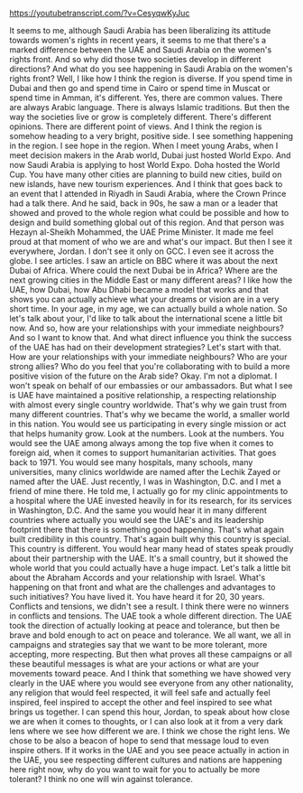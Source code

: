 https://youtubetranscript.com/?v=CesyqwKyJuc

 It seems to me, although Saudi Arabia has been liberalizing its attitude towards women's rights in recent years, it seems to me that there's a marked difference between the UAE and Saudi Arabia on the women's rights front. And so why did those two societies develop in different directions? And what do you see happening in Saudi Arabia on the women's rights front? Well, I like how I think the region is diverse. If you spend time in Dubai and then go and spend time in Cairo or spend time in Muscat or spend time in Amman, it's different. Yes, there are common values. There are always Arabic language. There is always Islamic traditions. But then the way the societies live or grow is completely different. There's different opinions. There are different point of views. And I think the region is somehow heading to a very bright, positive side. I see something happening in the region. I see hope in the region. When I meet young Arabs, when I meet decision makers in the Arab world, Dubai just hosted World Expo. And now Saudi Arabia is applying to host World Expo. Doha hosted the World Cup. You have many other cities are planning to build new cities, build on new islands, have new tourism experiences. And I think that goes back to an event that I attended in Riyadh in Saudi Arabia, where the Crown Prince had a talk there. And he said, back in 90s, he saw a man or a leader that showed and proved to the whole region what could be possible and how to design and build something global out of this region. And that person was Hezayn al-Sheikh Mohammed, the UAE Prime Minister. It made me feel proud at that moment of who we are and what's our impact. But then I see it everywhere, Jordan. I don't see it only on GCC. I even see it across the globe. I see articles. I saw an article on BBC where it was about the next Dubai of Africa. Where could the next Dubai be in Africa? Where are the next growing cities in the Middle East or many different areas? I like how the UAE, how Dubai, how Abu Dhabi became a model that works and that shows you can actually achieve what your dreams or vision are in a very short time. In your age, in my age, we can actually build a whole nation. So let's talk about your, I'd like to talk about the international scene a little bit now. And so, how are your relationships with your immediate neighbours? And so I want to know that. And what direct influence you think the success of the UAE has had on their development strategies? Let's start with that. How are your relationships with your immediate neighbours? Who are your strong allies? Who do you feel that you're collaborating with to build a more positive vision of the future on the Arab side? Okay. I'm not a diplomat. I won't speak on behalf of our embassies or our ambassadors. But what I see is UAE have maintained a positive relationship, a respecting relationship with almost every single country worldwide. That's why we gain trust from many different countries. That's why we became the world, a smaller world in this nation. You would see us participating in every single mission or act that helps humanity grow. Look at the numbers. Look at the numbers. You would see the UAE among always among the top five when it comes to foreign aid, when it comes to support humanitarian activities. That goes back to 1971. You would see many hospitals, many schools, many universities, many clinics worldwide are named after the Lechik Zayed or named after the UAE. Just recently, I was in Washington, D.C. and I met a friend of mine there. He told me, I actually go for my clinic appointments to a hospital where the UAE invested heavily in for its research, for its services in Washington, D.C. And the same you would hear it in many different countries where actually you would see the UAE's and its leadership footprint there that there is something good happening. That's what again built credibility in this country. That's again built why this country is special. This country is different. You would hear many head of states speak proudly about their partnership with the UAE. It's a small country, but it showed the whole world that you could actually have a huge impact. Let's talk a little bit about the Abraham Accords and your relationship with Israel. What's happening on that front and what are the challenges and advantages to such initiatives? You have lived it. You have heard it for 20, 30 years. Conflicts and tensions, we didn't see a result. I think there were no winners in conflicts and tensions. The UAE took a whole different direction. The UAE took the direction of actually looking at peace and tolerance, but then be brave and bold enough to act on peace and tolerance. We all want, we all in campaigns and strategies say that we want to be more tolerant, more accepting, more respecting. But then what proves all these campaigns or all these beautiful messages is what are your actions or what are your movements toward peace. And I think that something we have showed very clearly in the UAE where you would see everyone from any other nationality, any religion that would feel respected, it will feel safe and actually feel inspired, feel inspired to accept the other and feel inspired to see what brings us together. I can spend this hour, Jordan, to speak about how close we are when it comes to thoughts, or I can also look at it from a very dark lens where we see how different we are. I think we chose the right lens. We chose to be also a beacon of hope to send that message loud to even inspire others. If it works in the UAE and you see peace actually in action in the UAE, you see respecting different cultures and nations are happening here right now, why do you want to wait for you to actually be more tolerant? I think no one will win against tolerance.